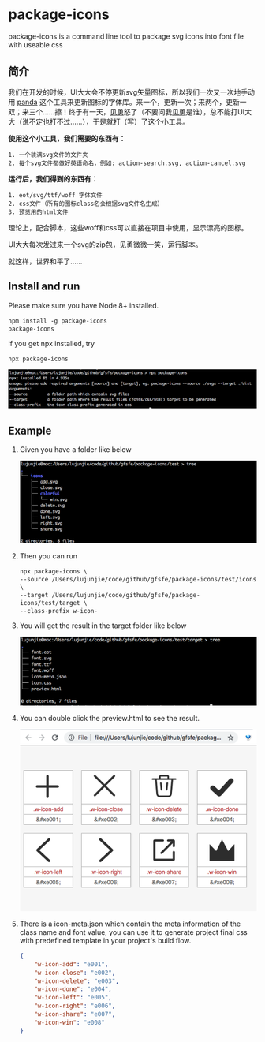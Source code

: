 # package-icons

package-icons is a command line tool to package svg icons into font file with useable css

## 简介

我们在开发的时候，UI大大会不停更新svg矢量图标，所以我们一次又一次地手动用 [panda](https://github.com/thunkli/panda) 这个工具来更新图标的字体库。来一个，更新一次；来两个，更新一双；来三个……擦！终于有一天，[见勇](https://github.com/Devil-Cong)怒了（不要问我[见勇](https://github.com/Devil-Cong)是谁），总不能打UI大大（说不定也打不过……），于是就打（写）了这个小工具。    

**使用这个小工具，我们需要的东西有：**

    1. 一个装满svg文件的文件夹
    2. 每个svg文件都做好英语命名，例如: action-search.svg, action-cancel.svg

**运行后，我们得到的东西有：**

    1. eot/svg/ttf/woff 字体文件
    2. css文件（所有的图标class名会根据svg文件名生成）
    3. 预览用的html文件

理论上，配合脚本，这些woff和css可以直接在项目中使用，显示漂亮的图标。    

UI大大每次发过来一个svg的zip包，见勇微微一笑，运行脚本。    

就这样，世界和平了……

## Install and run

Please make sure you have Node 8+ installed.

```shell
npm install -g package-icons
package-icons
```

if you get npx installed, try

```shell
npx package-icons
```

![Alt text](./pictures/description.png?raw=true)

## Example

1. Given you have a folder like below

    ![Alt text](./pictures/source.png?raw=true)

2. Then you can run

    ```shell
    npx package-icons \
    --source /Users/lujunjie/code/github/gfsfe/package-icons/test/icons  \
    --target /Users/lujunjie/code/github/gfsfe/package-icons/test/target \
    --class-prefix w-icon-
    ```

3. You will get the result in the target folder like below

    ![Alt text](./pictures/target.png?raw=true)

4. You can double click the preview.html to see the result.

    ![Alt text](./pictures/preview.png?raw=true)

5. There is a icon-meta.json which contain the meta information of the class name and font value, you can use it to generate project final css with predefined template in your project's build flow.

    ```json
    {
        "w-icon-add": "e001",
        "w-icon-close": "e002",
        "w-icon-delete": "e003",
        "w-icon-done": "e004",
        "w-icon-left": "e005",
        "w-icon-right": "e006",
        "w-icon-share": "e007",
        "w-icon-win": "e008"
    }
    ```
